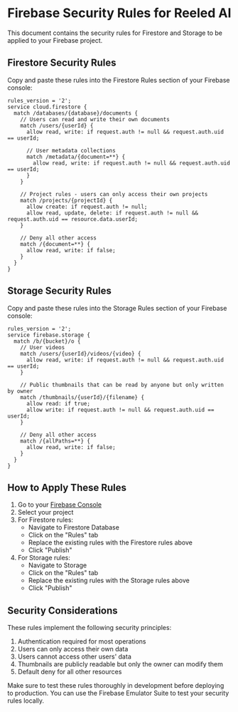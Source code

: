 # Firebase Security Rules for Reeled AI

This document contains the security rules for Firestore and Storage to be applied to your Firebase project.

## Firestore Security Rules

Copy and paste these rules into the Firestore Rules section of your Firebase console:

```
rules_version = '2';
service cloud.firestore {
  match /databases/{database}/documents {
    // Users can read and write their own documents
    match /users/{userId} {
      allow read, write: if request.auth != null && request.auth.uid == userId;
      
      // User metadata collections
      match /metadata/{document=**} {
        allow read, write: if request.auth != null && request.auth.uid == userId;
      }
    }
    
    // Project rules - users can only access their own projects
    match /projects/{projectId} {
      allow create: if request.auth != null;
      allow read, update, delete: if request.auth != null && request.auth.uid == resource.data.userId;
    }
    
    // Deny all other access
    match /{document=**} {
      allow read, write: if false;
    }
  }
}
```

## Storage Security Rules

Copy and paste these rules into the Storage Rules section of your Firebase console:

```
rules_version = '2';
service firebase.storage {
  match /b/{bucket}/o {
    // User videos
    match /users/{userId}/videos/{video} {
      allow read, write: if request.auth != null && request.auth.uid == userId;
    }
    
    // Public thumbnails that can be read by anyone but only written by owner
    match /thumbnails/{userId}/{filename} {
      allow read: if true;
      allow write: if request.auth != null && request.auth.uid == userId;
    }
    
    // Deny all other access
    match /{allPaths=**} {
      allow read, write: if false;
    }
  }
}
```

## How to Apply These Rules

1. Go to your [Firebase Console](https://console.firebase.google.com/)
2. Select your project
3. For Firestore rules:
   - Navigate to Firestore Database
   - Click on the "Rules" tab
   - Replace the existing rules with the Firestore rules above
   - Click "Publish"
4. For Storage rules:
   - Navigate to Storage
   - Click on the "Rules" tab
   - Replace the existing rules with the Storage rules above
   - Click "Publish"

## Security Considerations

These rules implement the following security principles:

1. Authentication required for most operations
2. Users can only access their own data
3. Users cannot access other users' data
4. Thumbnails are publicly readable but only the owner can modify them
5. Default deny for all other resources

Make sure to test these rules thoroughly in development before deploying to production. You can use the Firebase Emulator Suite to test your security rules locally. 